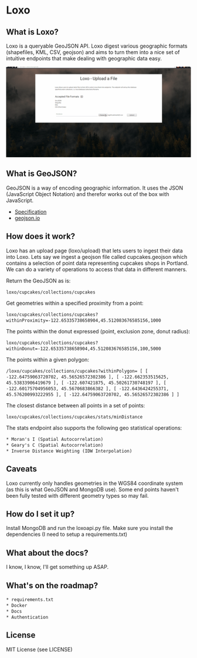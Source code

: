 # Loxo

## What is Loxo?
Loxo is a queryable GeoJSON API. Loxo digest various geographic formats (shapefiles, KML, CSV, geojson) and aims to turn them into a nice set of
intuitive endpoints that make dealing with geographic data easy.

!["A demo of the API"](/docs/demo.gif "A demo gif")

## What is GeoJSON?
GeoJSON is a way of encoding geographic information. It uses the JSON (JavaScript Object Notation) and therefor works out of the box with JavaScript.

* [Specification](http://geojson.org/geojson-spec.html)
* [geojson.io](http://www.geojson.io)

## How does it work?
Loxo has an upload page (loxo/upload) that lets users to ingest their data into Loxo. Lets say we ingest a geojson file called cupcakes.geojson which contains a selection of point data representing cupcakes shops in Portland. We can do a variety of operations to access that data in different manners.

Return the GeoJSON as is:

    loxo/cupcakes/collections/cupcakes

Get geometries within a specified proximity from a point:

    loxo/cupcakes/collections/cupcakes?withinProximity=-122.65335738658904,45.512083676585156,1000

The points within the donut expressed (point, exclusion zone, donut radius):

    loxo/cupcakes/collections/cupcakes?withinDonut=-122.65335738658904,45.512083676585156,100,5000

The points within a given polygon:

    /loxo/cupcakes/collections/cupcakes?withinPolygon= [ [ -122.64759063720702, 45.56526572302386 ], [ -122.662353515625, 45.53833906419679 ], [ -122.607421875, 45.50261730748197 ], [ -122.60175704956053, 45.5670683866382 ], [ -122.6436424255371, 45.576200993222955 ], [ -122.64759063720702, 45.56526572302386 ] ]

The closest distance between all points in a set of points:

    loxo/cupcakes/collections/cupcakes/stats/minDistance

The stats endpoint also supports the following geo statistical operations:

    * Moran's I (Spatial Autocorrelation)
    * Geary's C (Spatial Autocorrelation)
    * Inverse Distance Weighting (IDW Interpolation)


## Caveats
Loxo currently only handles geometries in the WGS84 coordinate system (as this is what GeoJSON and MongoDB use). Some end points haven't been fully tested with different geometry types so may fail.

## How do I set it up?
Install MongoDB and run the loxoapi.py file. Make sure you install the dependencies (I need to setup a requirements.txt)

## What about the docs?
I know, I know, I'll get something up ASAP.

## What's on the roadmap?

    * requirements.txt
    * Docker
    * Docs
    * Authentication

## License
MIT License (see LICENSE)
